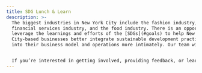 ```yaml
---
title: SDG Lunch & Learn
description: >-
  The biggest industries in New York City include the fashion industry, the
  financial services industry, and the food industry. There is an opportunity to
  leverage the learnings and efforts of the [SDGs](#goals) to help New York
  City-based businesses better integrate sustainable development practices
  into their business model and operations more intimately. Our team will help by connecting businesses to existing networks and resources that are relevant to their particular industry through short, in-person or virtual knowledge sharing lunch and learn sessions about the SDGs.


  If you’re interested in getting involved, providing feedback, or learning more, please write to [Elena Crete](mailto:elena.crete@unsdsn.org).
---
```

